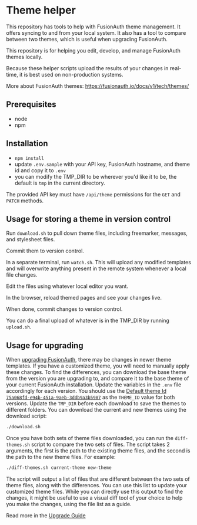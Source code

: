 # Theme helper

This repository has tools to help with FusionAuth theme management. It offers syncing to and from your local system. It also has a tool to compare between two themes, which is useful when upgrading FusionAuth.

This repository is for helping you edit, develop, and manage FusionAuth themes locally.

Because these helper scripts upload the results of your changes in real-time, it is best used on non-production systems.

More about FusionAuth themes: https://fusionauth.io/docs/v1/tech/themes/

## Prerequisites

* node
* npm

## Installation

* `npm install`
* update `.env.sample` with your API key, FusionAuth hostname, and theme id and copy it to `.env`
* you can modify the TMP_DIR to be wherever you'd like it to be, the default is `tmp` in the current directory.

The provided API key must have `/api/theme` permissions for the `GET` and `PATCH` methods.

## Usage for storing a theme in version control

Run `download.sh` to pull down theme files, including freemarker, messages, and stylesheet files.

Commit them to version control.

In a separate terminal, run `watch.sh`. This will upload any modified templates and will overwrite anything present in the remote system whenever a local file changes. 

Edit the files using whatever local editor you want.

In the browser, reload themed pages and see your changes live.

When done, commit changes to version control.

You can do a final upload of whatever is in the TMP_DIR by running `upload.sh`.

## Usage for upgrading

When [upgrading FusionAuth](https://fusionauth.io/docs/v1/tech/admin-guide/upgrade), there may be changes in newer theme templates. If you have a customized theme, you will need to manually apply these changes. To find the differences, you can download the base theme from the version you are upgrading to, and compare it to the base theme of your current FusionAuth installation. Update the variables in the `.env` file accordingly for each version. You should use the [Default theme Id `75a068fd-e94b-451a-9aeb-3ddb9a3b5987`](https://fusionauth.io/docs/v1/tech/reference/limitations#default-configuration) as the `THEME_ID` value for both versions. Update the `TMP_DIR` before each download to save the themes to different folders. You can download the current and new themes using the download script:

```sh
./download.sh
```

Once you have both sets of theme files downloaded, you can run the `diff-themes.sh` script to compare the two sets of files. The script takes 2 arguments, the first is the path to the existing theme files, and the second is the path to the new theme files. For example:

```sh
./diff-themes.sh current-theme new-theme
```

The script will output a list of files that are different between the two sets of theme files, along with the differences. You can use this list to update your customized theme files. While you can directly use this output to find the changes, it might be useful to use a visual diff tool of your choice to help you make the changes, using the file list as a guide.

Read more in the [Upgrade Guide](https://fusionauth.io/docs/v1/tech/admin-guide/upgrade)
